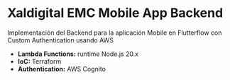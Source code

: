 # Xaldigital EMC Mobile App Backend

Implementación del Backend para la aplicación Mobile en Flutterflow con Custom Authentication usando AWS

* **Lambda Functions:** runtime Node.js 20.x
* **IoC:** Terraform
* **Authentication:** AWS Cognito
